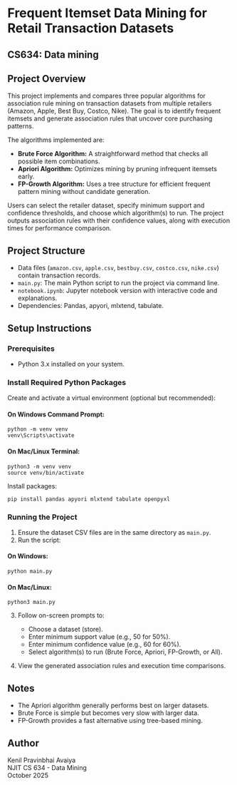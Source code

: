 # Frequent Itemset Data Mining for Retail Transaction Datasets
## CS634: Data mining

## Project Overview
This project implements and compares three popular algorithms for association rule mining on transaction datasets from multiple retailers (Amazon, Apple, Best Buy, Costco, Nike). The goal is to identify frequent itemsets and generate association rules that uncover core purchasing patterns.

The algorithms implemented are:
- **Brute Force Algorithm:** A straightforward method that checks all possible item combinations.
- **Apriori Algorithm:** Optimizes mining by pruning infrequent itemsets early.
- **FP-Growth Algorithm:** Uses a tree structure for efficient frequent pattern mining without candidate generation.

Users can select the retailer dataset, specify minimum support and confidence thresholds, and choose which algorithm(s) to run. The project outputs association rules with their confidence values, along with execution times for performance comparison.

## Project Structure
- Data files (`amazon.csv`, `apple.csv`, `bestbuy.csv`, `costco.csv`, `nike.csv`) contain transaction records.
- `main.py`: The main Python script to run the project via command line.
- `notebook.ipynb`: Jupyter notebook version with interactive code and explanations.
- Dependencies: Pandas, apyori, mlxtend, tabulate.

## Setup Instructions

### Prerequisites
- Python 3.x installed on your system.

### Install Required Python Packages
Create and activate a virtual environment (optional but recommended):

#### On Windows Command Prompt:
```
python -m venv venv
venv\Scripts\activate
```

#### On Mac/Linux Terminal:
```
python3 -m venv venv
source venv/bin/activate
```

Install packages:
```
pip install pandas apyori mlxtend tabulate openpyxl
```

### Running the Project

1. Ensure the dataset CSV files are in the same directory as `main.py`.
2. Run the script:

#### On Windows:
```
python main.py
```

#### On Mac/Linux:
```
python3 main.py
```

3. Follow on-screen prompts to:
   - Choose a dataset (store).
   - Enter minimum support value (e.g., 50 for 50%).
   - Enter minimum confidence value (e.g., 60 for 60%).
   - Select algorithm(s) to run (Brute Force, Apriori, FP-Growth, or All).

4. View the generated association rules and execution time comparisons.

## Notes
- The Apriori algorithm generally performs best on larger datasets.
- Brute Force is simple but becomes very slow with larger data.
- FP-Growth provides a fast alternative using tree-based mining.

## Author
Kenil Pravinbhai Avaiya  
NJIT CS 634 - Data Mining  
October 2025
